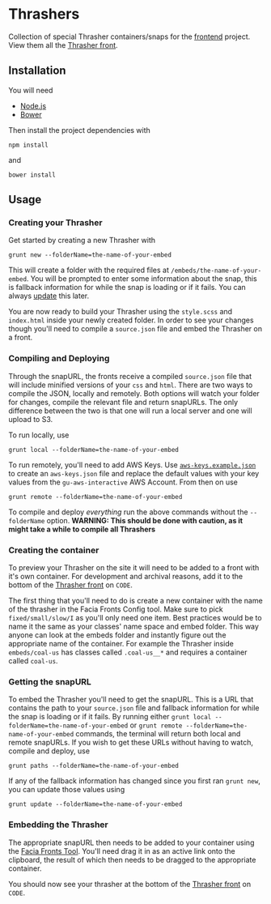 Thrashers
=========

Collection of special Thrasher containers/snaps for the [frontend](https://github.com/guardian/frontend) project. View them all the [Thrasher front](http://m.code.dev-theguardian.com/thrashers).


## Installation

You will need

 * [Node.js](http://nodejs.org/)
 * [Bower](http://bower.io/)

Then install the project dependencies with
```
npm install
```

and
```
bower install
```

## Usage

### Creating your Thrasher

Get started by creating a new Thrasher with
```
grunt new --folderName=the-name-of-your-embed
```

This will create a folder with the required files at `/embeds/the-name-of-your-embed`. You will be prompted to enter some information about the snap, this is fallback information for while the snap is loading or if it fails. You can always [update](#snapurls) this later.

You are now ready to build your Thrasher using the `style.scss` and `index.html` inside your newly created folder. In order to see your changes though you'll need to compile a `source.json` file and embed the Thrasher on a front.

### Compiling and Deploying

Through the snapURL, the fronts receive a compiled `source.json` file that will include minified versions of your `css` and `html`. There are two ways to compile the JSON, locally and remotely. Both options will watch your folder for changes, compile the relevant file and return snapURLs. The only difference between the two is that one will run a local server and one will upload to S3.

To run locally, use
```
grunt local --folderName=the-name-of-your-embed
```

To run remotely, you'll need to add AWS Keys. Use [`aws-keys.example.json`](aws-keys.example.json) to create an `aws-keys.json` file and replace the default values with your key values from the `gu-aws-interactive` AWS Account. From then on use
```
grunt remote --folderName=the-name-of-your-embed
```

To compile and deploy *everything* run the above commands without the `--folderName` option. **WARNING: This should be done with caution, as it might take a while to compile all Thrashers**

### Creating the container

To preview your Thrasher on the site it will need to be added to a front with it's own container. For development and archival reasons, add it to the bottom of the [Thrasher front](http://m.code.dev-theguardian.com/thrashers) on `CODE`.

The first thing that you'll need to do is create a new container with the name of the thrasher in the Facia Fronts Config tool. Make sure to pick `fixed/small/slow/I` as you'll only need one item. Best practices would be to name it the same as your classes' name space and embed folder. This way anyone can look at the embeds folder and instantly figure out the appropriate name of the container. For example the Thrasher inside `embeds/coal-us` has classes called `.coal-us__*` and requires a container called `coal-us`.

### Getting the snapURL

To embed the Thrasher you'll need to get the snapURL. This is a URL that contains the path to your `source.json` file and fallback information for while the snap is loading or if it fails. By running either `grunt local --folderName=the-name-of-your-embed` or `grunt remote --folderName=the-name-of-your-embed` commands, the terminal will return both local and remote snapURLs. If you wish to get these URLs without having to watch, compile and deploy, use
```
grunt paths --folderName=the-name-of-your-embed
```

If any of the fallback information has changed since you first ran `grunt new`, you can update those values using
```
grunt update --folderName=the-name-of-your-embed
```

### Embedding the Thrasher

The appropriate snapURL then needs to be added to your container using the [Facia Fronts Tool](https://fronts.code.dev-gutools.co.uk/editorial?front=thrashers). You'll need drag it in as an active link onto the clipboard, the result of which then needs to be dragged to the appropriate container.

You should now see your thrasher at the bottom of the [Thrasher front](http://m.code.dev-theguardian.com/thrashers) on `CODE`.
